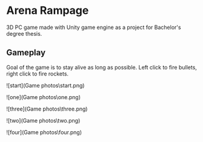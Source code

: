 # Arena Rampage 

3D PC game made with Unity game engine as a project for Bachelor's degree thesis.

## Gameplay

Goal of the game is to stay alive as long as possible. Left click to fire bullets, right click to fire rockets.

![start](Game photos\start.png)

![one](Game photos\one.png)

![three](Game photos\three.png)

![two](Game photos\two.png)

![four](Game photos\four.png)